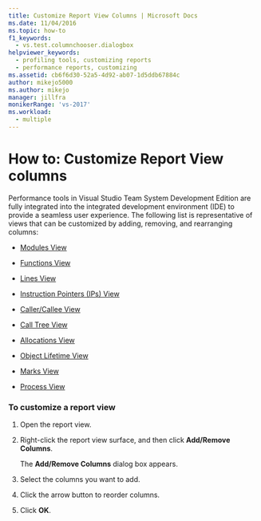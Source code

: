 ```yaml
---
title: Customize Report View Columns | Microsoft Docs
ms.date: 11/04/2016
ms.topic: how-to
f1_keywords: 
  - vs.test.columnchooser.dialogbox
helpviewer_keywords: 
  - profiling tools, customizing reports
  - performance reports, customizing
ms.assetid: cb6f6d30-52a5-4d92-ab07-1d5ddb67884c
author: mikejo5000
ms.author: mikejo
manager: jillfra
monikerRange: 'vs-2017'
ms.workload: 
  - multiple
---
```

# How to: Customize Report View columns
Performance tools in Visual Studio Team System Development Edition  are fully integrated into the integrated development environment (IDE) to provide a seamless user experience. The following list is representative of views that can be customized by adding, removing, and rearranging columns:

- [Modules View](../profiling/modules-view.md)

- [Functions View](../profiling/functions-view.md)

- [Lines View](../profiling/lines-view.md)

- [Instruction Pointers (IPs) View](../profiling/instruction-pointers-ips-view.md)

- [Caller/Callee View](../profiling/caller-callee-view.md)

- [Call Tree View](../profiling/call-tree-view.md)

- [Allocations View](../profiling/dotnet-memory-allocations-view.md)

- [Object Lifetime View](../profiling/object-lifetime-view.md)

- [Marks View](../profiling/marks-view.md)

- [Process View](../profiling/process-view.md)

### To customize a report view

1. Open the report view.

2. Right-click the report view surface, and then click **Add/Remove Columns**.

     The **Add/Remove Columns** dialog box appears.

3. Select the columns you want to add.

4. Click the arrow button to reorder columns.

5. Click **OK**.
